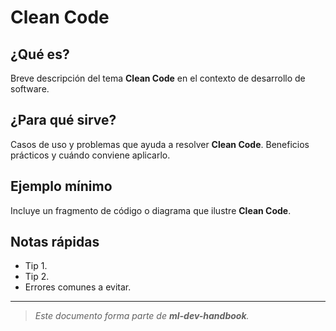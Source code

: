 # Clean Code

## ¿Qué es?
Breve descripción del tema **Clean Code** en el contexto de desarrollo de software.

## ¿Para qué sirve?
Casos de uso y problemas que ayuda a resolver **Clean Code**. Beneficios prácticos y cuándo conviene aplicarlo.

## Ejemplo mínimo
Incluye un fragmento de código o diagrama que ilustre **Clean Code**.

## Notas rápidas
- Tip 1.
- Tip 2.
- Errores comunes a evitar.

---
> _Este documento forma parte de **ml-dev-handbook**._

